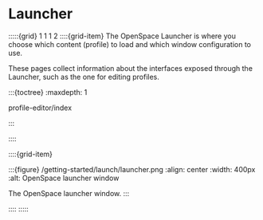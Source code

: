 # Launcher

:::::{grid} 1 1 1 2
::::{grid-item}
The OpenSpace Launcher is where you choose which content (profile) to load and which window configuration to use.

These pages collect information about the interfaces exposed through the Launcher, such as the one for editing profiles.

:::{toctree}
:maxdepth: 1

profile-editor/index

:::

::::

::::{grid-item}

:::{figure} /getting-started/launch/launcher.png
:align: center
:width: 400px
:alt: OpenSpace launcher window

The OpenSpace launcher window.
:::

::::
:::::

